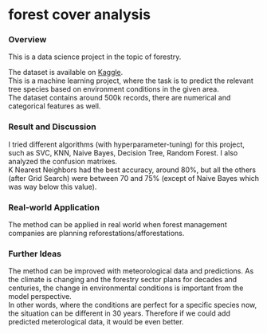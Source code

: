 # forest cover analysis

### Overview
This is a data science project in the topic of forestry.  
  
The dataset is available on [Kaggle](https://www.kaggle.com/uciml/forest-cover-type-dataset).  
This is a machine learning project, where the task is to predict the relevant tree species based on environment conditions in the given area.  
The dataset contains around 500k records, there are numerical and categorical features as well.  
  
### Result and Discussion
I tried different algorithms (with hyperparameter-tuning) for this project, such as SVC, KNN, Naive Bayes, Decision Tree, Random Forest. I also analyzed the confusion matrixes.   
K Nearest Neighbors had the best accuracy, around 80%, but all the others (after Grid Search) were between 70 and 75% (except of Naive Bayes which was way below this value).    

### Real-world Application
The method can be applied in real world when forest management companies are planning reforestations/afforestations.  
  
### Further Ideas
The method can be improved with meteorological data and predictions. As the climate is changing and the forestry sector plans for decades and centuries, the change in environmental conditions is important from the model perspective.  
In other words, where the conditions are perfect for a specific species now, the situation can be different in 30 years. Therefore if we could add predicted meterological data, it would be even better.
